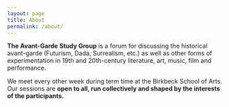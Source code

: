 ```yaml
---
layout: page
title: About
permalink: /about/
---
```


**The Avant-Garde Study Group** is a forum for discussing the historical avant-garde (Futurism, Dada, Surrealism, etc.) as well as other forms of experimentation in 19th and 20th-century literature, art, music, film and performance.



We meet every other week during term time at the Birkbeck School of Arts. Our sessions are **open to all, run collectively and shaped by the interests of the participants.**
